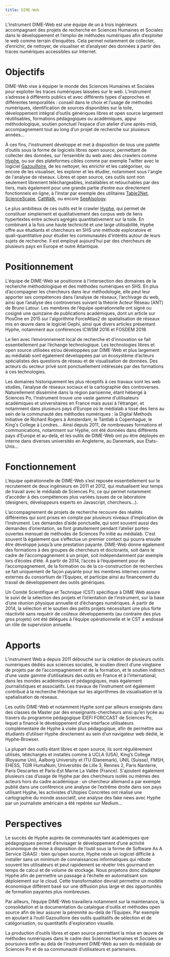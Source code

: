 ```yaml
---
title: DIME-Web
---
```


L’instrument DIME-Web est une équipe de un à trois ingénieurs accompagnant des projets de recherche en Sciences Humaines et Sociales dans le développement et l’emploi de méthodes numériques afin d’exploiter le web comme terrain d’enquêtes. Cela permet notamment de collecter, d’enrichir, de nettoyer, de visualiser et d’analyser des données à partir des traces numériques accessibles sur Internet.

# Objectifs
DIME-Web vise à équiper le monde des Sciences Humaines et Sociales pour exploiter les traces numériques laissées sur le web. L’instrument s’adresse à différents publics et avec différents types d'approches et différentes temporalités : conseil dans le choix et l’usage de méthodes numériques, identification de sources disponibles sur la toile, développement intégral d’outils génériques libres et open source largement réutilisables, formations pédagogiques ou académiques, appui méthodologique, soutien ponctuel l’espace d’un atelier d’une après-midi, accompagnement tout au long d’un projet de recherche sur plusieurs années...

À ces fins, l’instrument développe et met à disposition de tous une palette d’outils sous la forme de logiciels libres open source, permettant de collecter des données, sur l’ensemble du web avec des crawlers comme [Hyphe](http://hyphe.medialab.sciences-po.fr/), ou sur des plateformes cibles comme par exemple Twitter avec le logiciel [Gazouilloire](https://github.com/medialab/gazouilloire), de les nettoyer, les enrichir et les catégoriser, ou encore de les visualiser, les explorer et les étudier, notamment sous l'angle de l'analyse de réseaux.
Libres et open source, ces outils sont non seulement librement téléchargeables, installables et retouchables par des tiers, mais également pour une grande partie d’entre eux directement fonctionnels en ligne, à l’instar par exemple des utilitaires [Table2Net](http://tools.medialab.sciences-po.fr/table2net/), [ScienceScape](http://tools.medialab.sciences-po.fr/sciencescape/), [CatWalk](https://medialab.github.io/catwalk/), ou encore [SeeAlsology](http://tools.medialab.sciences-po.fr/seealsology/).

Le plus ambitieux de ces outils est le crawler  [Hyphe](http://hyphe.medialab.sciences-po.fr/), qui permet de constituer simplement et qualitativement des corpus web de liens hypertextes entre acteurs agrégés quantitativement sur la toile. En combinant à la fois une haute technicité et une large utilisabilité, Hyphe offre aux étudiants et chercheurs en SHS une méthode exploratoire et quali-quantitative pour étudier les communautés d'intérêts autour de leurs sujets de recherche. Il est employé aujourd’hui par des chercheurs de plusieurs pays en Europe et outre Atlantique.


# Positionnement
L'équipe de DIME-Web se positionne à l'intersection des domaines de la recherche méthodologique et des méthodes numériques en SHS. En plus d’accompagner les chercheurs dans leur méthodologie, elle peut leur apporter ses compétences dans l’analyse de réseaux, l’archivage du web, ainsi que l’analyse des controverses suivant la théorie Acteur Réseau (ANT) de Bruno Latour. Les membres de l’équipe opérationnelle ont signé ou cosigné une quinzaine de publications académiques, dont un article sur PlosOne en 2015 sur l'algorithme ForceAtlas2 de spatialisation de réseaux mis en œuvre dans le logiciel Gephi, ainsi que divers articles présentant Hyphe, notamment aux conférences ICWSM 2016 et FOSDEM 2018.

Le lien avec l’environnement local de recherche et d’innovation se fait essentiellement par l’échange technologique. Les technologies libres et open source utilisées et/ou développées par DIME-Web et plus largement au médialab sont également développées par un écosystème d’acteurs spécialistes des questions de réseau et de visualisation de données. Des acteurs du secteur privé sont ponctuellement intéressés par des formations à ces technologies.

Les domaines historiquement les plus réceptifs à ces travaux sont les web studies, l’analyse de réseaux sociaux et la cartographie des controverses. Naturellement disséminé dans la région parisienne, étant hébergé à Sciences Po, l’instrument trouve une vaste gamme d’utilisateurs académiques et universitaires en France mais aussi à l’étranger, et notamment dans plusieurs pays d’Europe où le médialab a tissé des liens au sein de la communauté des méthodes numériques : la Digital Methods Initiative de Richard Rogers à Amsterdam, le Tantlab à Copenhague, le King's College à Londres… Ainsi depuis 2011, de nombreuses formations et communications, notamment sur Hyphe, ont été données dans différents pays d’Europe et au-delà, et les outils de DIME-Web ont pu être déployés en interne dans diverses universités en Angleterre, au Danemark, aux États-Unis...

# Fonctionnement
L’équipe opérationnelle de DIME-Web s’est reposée essentiellement sur le recrutement de deux ingénieurs en 2011 et 2012, qui mutualisent leur temps de travail avec le médialab de Sciences Po, ce qui permet notamment d’accéder à des compétences plus variées issues de ce laboratoire (designers, développeurs experts en Javascript, chercheurs…).

L’accompagnement de projets de recherche recouvre des réalités différentes qui sont prises en compte par plusieurs niveaux d’implication de l’instrument. Les demandes d’aide ponctuelle, qui sont souvent aussi des demandes d’orientation, se font gratuitement pendant l’atelier portes-ouvertes mensuel de méthodes de Sciences Po initié au médialab. C’est souvent là également que s’effectue un premier contact qui pourra ensuite être développé jusqu’à une prestation payante. DIME-Web donne également des formations à des groupes de chercheurs et doctorants, soit dans le cadre de l’accompagnement à un projet, soit indépendamment par exemple lors d’écoles d’été. À partir de 2014, l’accès à l’équipement pour de l’accompagnement, de la formation ou de la co-construction de recherches se fait uniquement de façon payante pour les membres internes comme externes du consortium de l’Equipex, et participe ainsi au financement du travail de développement des outils génériques.

Un Comité Scientifique et Technique (CST) spécifique à DIME Web assure le suivi de la sélection des projets et l’orientation de l’instrument, sur la base d’une réunion physique annuelle et d’échanges numériques. À partir de 2014, la sélection et le soutien des petits projets nécessitant une plus forte réactivité sans requérir de coûteux développements (au contraire des plus gros projets) ont été délégués à l’équipe opérationnelle et le CST a endossé un rôle de supervision annuelle.

# Apports
L’instrument Web a depuis 2011 débouché sur la création de plusieurs outils numériques dédiés aux sciences sociales, le soutien direct d’une vingtaine de projets par de l’accompagnement et de la formation, et le soutien indirect d’une vaste gamme d’utilisateurs des outils en France et à l’international, dans les mondes académiques et pédagogiques, mais également journalistiques et associatifs. Les travaux de l’instrument ont également contribué à la recherche théorique sur les algorithmes de visualisation et la spatialisation de réseaux.

Les outils DIME-Web et notamment Hyphe sont par ailleurs enseignés dans des classes de Master par des enseignants-chercheurs ainsi qu’en lycée au travers du programme pédagogique IDEFI FORCCAST de Sciences Po, lequel a financé le développement d’une interface utilisateurs complémentaire de Hyphe à visée plus pédagogique, afin de permettre aux étudiants d’utiliser Hyphe directement au sein d’un navigateur web dédié, le Hyphe-Browser.

La plupart des outils étant libres et open source, ils sont régulièrement utilisés, téléchargés et installés comme à UCLA (USA), King’s College (Royaume Uni), Aalborg University et ITU (Danemark), UNIL (Suisse), FMSH, EHESS, TGIR HumaNum, Universités de Lille 3, Rennes 2, Paris Nanterre, Paris Descartes et Paris-Est Marne La Vallée (France). S'ajoutent également plusieurs cas d’usage de Hyphe par des chercheurs isolés ou mêmes des acteurs hors du cadre académique : un chercheur allemand a par exemple publié dans une conférence une analyse de l’extrême droite dans son pays utilisant Hyphe, les activistes d’Utopies Concrètes ont réalisé une cartographie du monde associatif, une analyse des fake news avec Hyphe par un journaliste américain a été repérée sur Medium…

# Perspectives
Le succès de Hyphe auprès de communautés tant académiques que pédagogiques permet d’envisager le développement d’une activité économique de mise à disposition de l’outil sous la forme de Software As A Service (SAAS) : bien qu’open source, Hyphe reste un logiciel difficile à installer sans un minimum de connaissances informatiques qui rebute souvent les utilisateurs et peut rapidement se révéler très gourmand en temps de calcul et de volume de stockage. Nous projetons donc d’adapter Hyphe afin de permettre un passage à l’échelle en automatisant son déploiement sur le cloud. Cette transformation devrait permettre un modèle économique différent basé sur une diffusion plus large et des opportunités de formation payantes plus nombreuses.

Par ailleurs, l’équipe DIME-Web travaillera notamment sur la maintenance, la consolidation et la documentation du catalogue d'outils et méthodes open source afin de leur assurer la pérennité au-delà de l’Equipex. Par exemple en ajoutant à l’outil Gazouilloire des outils qualitatifs de sélection et de catégorisation, ou quantitatifs d'exploration visuelle.

La production d’outils libres et open source permettant la mise en œuvre de méthodes numériques dans le cadre des Sciences Humaines et Sociales se poursuivra enfin au delà de l’instrument DIME-Web au sein du médialab de Sciences Po et de sa communauté d’utilisateurs et partenaires.
